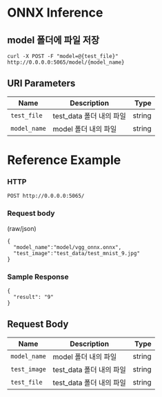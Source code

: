 # ONNX Inference


## model 폴더에 파일 저장
```
curl -X POST -F "model=@{test_file}" http://0.0.0.0:5065/model/{model_name}
```
## URI Parameters

|          Name          |       Description       |  Type |
|------------------------|-------------------------|-------:|
| <code>test_file<code>  | test_data 폴더 내의 파일 | string |
| <code>model_name<code> | model 폴더 내의 파일     | string |
 
# Reference Example
### HTTP
```
POST http://0.0.0.0:5065/
```
### Request body 
(raw/json)
```
{
  "model_name":"model/vgg_onnx.onnx",
  "test_image":"test_data/test_mnist_9.jpg"
}
```

### Sample Response
```
{
  "result": "9"
}
```


## Request Body

|          Name          |       Description       |  Type |
|------------------------|-------------------------|-------:|
| <code>model_name<code> | model 폴더 내의 파일     | string |
| <code>test_image<code> | test_data 폴더 내의 파일 | string |
| <code>test_file<code>  | test_data 폴더 내의 파일 | string |
  
 
